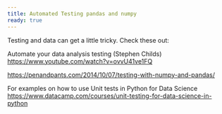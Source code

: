 ```yaml
---
title: Automated Testing pandas and numpy
ready: true
---
```


Testing and data can get a little tricky. Check these out:

Automate your data analysis testing (Stephen Childs) https://www.youtube.com/watch?v=ovvU41ve1FQ

https://penandpants.com/2014/10/07/testing-with-numpy-and-pandas/

For examples on how to use Unit tests in Python for Data Science https://www.datacamp.com/courses/unit-testing-for-data-science-in-python
